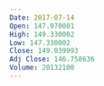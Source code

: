 ```yaml
---
Date: 2017-07-14
Open: 147.970001
High: 149.330002
Low: 147.330002
Close: 149.039993
Adj Close: 146.758636
Volume: 20132100
---
```

